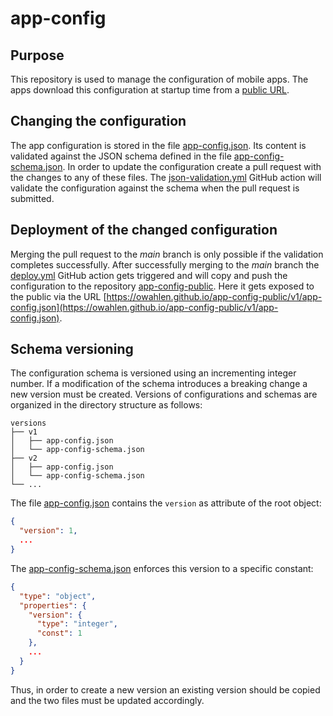 # app-config
## Purpose
This repository is used to manage the configuration of mobile apps.
The apps download this configuration at startup time from a
[public URL](https://owahlen.github.io/app-config-public/v1/app-config.json).

## Changing the configuration
The app configuration is stored in the file
[app-config.json](versions/v1/app-config.json).
Its content is validated against the JSON schema defined in the file
[app-config-schema.json](versions/v1/app-config-schema.json).
In order to update the configuration create a pull request with the changes to any of these files.
The [json-validation.yml](.github/workflows/json-validation.yml)
GitHub action will validate the configuration against the schema when the pull request is submitted.

## Deployment of the changed configuration
Merging the pull request to the _main_ branch is only possible if the validation completes successfully.
After successfully merging to the _main_ branch the
[deploy.yml](.github/workflows/deploy.yml)
GitHub action gets triggered and will copy and push the configuration to the repository
[app-config-public](http://github.com/owahlen/app-config-public).
Here it gets exposed to the public via the URL
[https://owahlen.github.io/app-config-public/v1/app-config.json](https://owahlen.github.io/app-config-public/v1/app-config.json).

## Schema versioning
The configuration schema is versioned using an incrementing integer number.
If a modification of the schema introduces a breaking change a new version must be created.
Versions of configurations and schemas are organized in the directory structure as follows:
```
versions
├── v1
│   ├── app-config.json
│   └── app-config-schema.json
├── v2
│   ├── app-config.json
│   └── app-config-schema.json
└── ...
```
The file
[app-config.json](versions/v1/app-config.json) contains the `version` 
as attribute of the root object:
```json
{
  "version": 1,
  ...
}
```
The
[app-config-schema.json](versions/v1/app-config-schema.json)
enforces this version to a specific constant:
```json
{
  "type": "object",
  "properties": {
    "version": {
      "type": "integer",
      "const": 1
    },
    ...
  }
}
```
Thus, in order to create a new version an existing version should be copied
and the two files must be updated accordingly.
